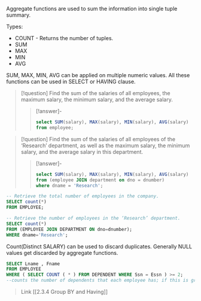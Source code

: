 Aggregate functions are used to sum the information into single tuple summary. 

Types:
- COUNT - Returns the number of tuples.
- SUM 
- MAX
- MIN
- AVG

SUM, MAX, MIN, AVG can be applied on multiple numeric values. 
All these functions can be used in SELECT or HAVING clause.

>[!question]
>Find the sum of the salaries of all employees, the maximum salary, the minimum salary, and the average salary.
>>[!answer]-
>>```sql
>>select SUM(salary), MAX(salary), MIN(salary), AVG(salary) 
>>from employee;
>>```


>[!question]
>Find the sum of the salaries of all employees of the ‘Research’ department, as well as the maximum salary, the minimum salary, and the average salary in this department.
>>[!answer]-
>>```sql
>>select SUM(salary), MAX(salary), MIN(salary), AVG(salary) 
>>from (employee JOIN department on dno = dnumber)
>>where dname = 'Research';
>>```

```sql
-- Retrieve the total number of employees in the company.
SELECT count(*)
FROM EMPLOYEE;

-- Retrieve the number of employees in the ‘Research’ department.
SELECT count(*)
FROM (EMPLOYEE JOIN DEPARTMENT ON dno=dnumber);
WHERE dname='Research';
```


Count(Distinct SALARY) can be used to discard duplicates. 
Generally NULL values get discarded by aggregate functions. 

```sql
SELECT Lname , Fname 
FROM EMPLOYEE 
WHERE ( SELECT COUNT ( * ) FROM DEPENDENT WHERE Ssn = Essn ) >= 2;
--counts the number of dependents that each employee has; if this is greater than or equal to two, the employee tuple is selected
```

>Link
	[[2.3.4 Group BY and Having]]